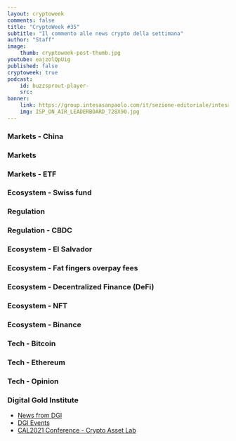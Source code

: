 ```yaml
---
layout: cryptoweek
comments: false
title: "CryptoWeek #35"
subtitle: "Il commento alle news crypto della settimana" 
author: "Staff"
image:
    thumb: cryptoweek-post-thumb.jpg
youtube: eajzolQpUig
published: false
cryptoweek: true
podcast:
    id: buzzsprout-player-
    src: 
banner:
    link: https://group.intesasanpaolo.com/it/sezione-editoriale/intesa-sanpaolo-on-air?utm_campaign=GoldInstitute&utm_source=GoldInstitute&utm_medium=Banner_CPM&utm_content=DisplayAwareness&utm_term=GoldInstitute_Banner_CPM_GoldInstitute_
    img: ISP_ON_AIR_LEADERBOARD_728X90.jpg
---
```


### Markets - China


### Markets


### Markets - ETF


### Ecosystem - Swiss fund


### Regulation


### Regulation - CBDC


### Ecosystem - El Salvador


### Ecosystem - Fat fingers overpay fees


### Ecosystem - Decentralized Finance (DeFi)


### Ecosystem - NFT


### Ecosystem - Binance


### Tech - Bitcoin


### Tech - Ethereum


### Tech - Opinion


### Digital Gold Institute

- [News from DGI](https://dgi.io/news/)
- [DGI Events](https://dgi.io/events/)
- [CAL2021 Conference - Crypto Asset Lab](https://cryptoassetlab.diseade.unimib.it/calconf/)
